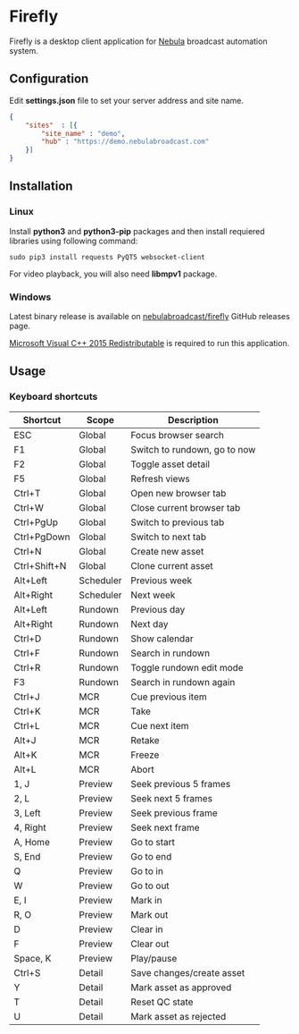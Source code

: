 Firefly
=======

Firefly is a desktop client application for [Nebula](https://github.com/nebulabroadcast/nebula) broadcast automation system.

Configuration
-------------

Edit **settings.json** file to set your server address and site name.

```json
{
    "sites"  : [{
        "site_name" : "demo",
        "hub" : "https://demo.nebulabroadcast.com"
    }]
}
```


Installation
------------

### Linux

Install **python3** and **python3-pip** packages and then install requiered libraries using
following command:

```
sudo pip3 install requests PyQT5 websocket-client
```

For video playback, you will also need **libmpv1** package.

### Windows

Latest binary release is available on [nebulabroadcast/firefly](https://github.com/nebulabroadcast/firefly/releases)
GitHub releases page.

[Microsoft Visual C++ 2015 Redistributable](https://www.microsoft.com/en-us/download/details.aspx?id=52685)
is required to run this application.

Usage
-----

### Keyboard shortcuts

Shortcut       | Scope      |  Description
---------------|------------|-----------------------------
ESC            | Global     | Focus browser search
F1             | Global     | Switch to rundown, go to now
F2             | Global     | Toggle asset detail
F5             | Global     | Refresh views
Ctrl+T         | Global     | Open new browser tab
Ctrl+W         | Global     | Close current browser tab
Ctrl+PgUp      | Global     | Switch to previous tab
Ctrl+PgDown    | Global     | Switch to next tab
Ctrl+N         | Global     | Create new asset
Ctrl+Shift+N   | Global     | Clone current asset
Alt+Left       | Scheduler  | Previous week
Alt+Right      | Scheduler  | Next week
Alt+Left       | Rundown    | Previous day
Alt+Right      | Rundown    | Next day
Ctrl+D         | Rundown    | Show calendar
Ctrl+F         | Rundown    | Search in rundown
Ctrl+R         | Rundown    | Toggle rundown edit mode
F3             | Rundown    | Search in rundown again
Ctrl+J         | MCR        | Cue previous item
Ctrl+K         | MCR        | Take
Ctrl+L         | MCR        | Cue next item
Alt+J          | MCR        | Retake
Alt+K          | MCR        | Freeze
Alt+L          | MCR        | Abort
1, J           | Preview    | Seek previous 5 frames
2, L           | Preview    | Seek next 5 frames
3, Left        | Preview    | Seek previous frame
4, Right       | Preview    | Seek next frame
A, Home        | Preview    | Go to start
S, End         | Preview    | Go to end
Q              | Preview    | Go to in
W              | Preview    | Go to out
E, I           | Preview    | Mark in
R, O           | Preview    | Mark out
D              | Preview    | Clear in
F              | Preview    | Clear out
Space, K       | Preview    | Play/pause
Ctrl+S         | Detail     | Save changes/create asset
Y              | Detail     | Mark asset as approved
T              | Detail     | Reset QC state
U              | Detail     | Mark asset as rejected
